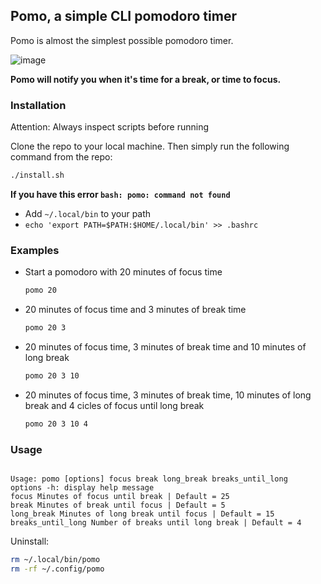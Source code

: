 ## Pomo, a simple CLI pomodoro timer

Pomo is almost the simplest possible pomodoro timer.

![image](https://user-images.githubusercontent.com/23709916/146772035-9ee0885f-9102-4d96-bc76-6d141e3702c9.png)

**Pomo will notify you when it's time for a break, or time to focus.**

### Installation

Attention: Always inspect scripts before running

Clone the repo to your local machine. Then simply run the following command from the repo:
```bash 
./install.sh
```

**If you have this error `bash: pomo: command not found`**
  * Add `~/.local/bin` to your path
  * `echo 'export PATH=$PATH:$HOME/.local/bin' >> .bashrc`

### Examples
* Start a pomodoro with 20 minutes of focus time
    ```bash
    pomo 20
    ```
* 20 minutes of focus time and 3 minutes of break time
    ```bash
    pomo 20 3
    ```
* 20 minutes of focus time, 3 minutes of break time and 10 minutes of long break
    ```bash
    pomo 20 3 10
    ```
* 20 minutes of focus time, 3 minutes of break time, 10 minutes of long break and 4 cicles of focus until long break
    ```bash
    pomo 20 3 10 4
    ```

### Usage

````

Usage: pomo [options] focus break long_break breaks_until_long
options -h: display help message
focus Minutes of focus until break | Default = 25
break Minutes of break until focus | Default = 5
long_break Minutes of long break until focus | Default = 15
breaks_until_long Number of breaks until long break | Default = 4

````

Uninstall:
```bash
rm ~/.local/bin/pomo
rm -rf ~/.config/pomo
````
